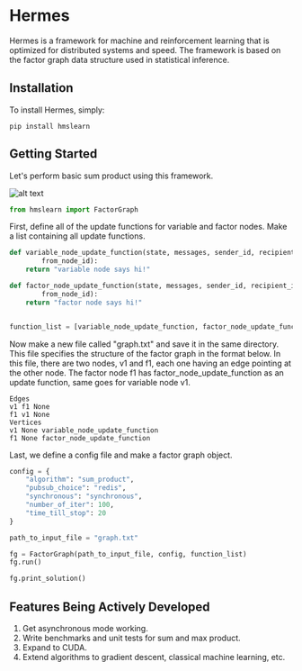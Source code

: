 # Hermes

Hermes is a framework for machine and reinforcement learning that is optimized for distributed systems and speed. The framework is based on the factor graph data structure used in statistical inference.

## Installation

To install Hermes, simply:
```
pip install hmslearn
```

## Getting Started

Let's perform basic sum product using this framework. 

![alt text](https://github.com/vramesh/factor-graph-compute/hmm_sum_product.png "HMM Sum Product Algorithm")



```python
from hmslearn import FactorGraph
```

First, define all of the update functions for variable and factor nodes. Make a list containing all update functions.

```python
def variable_node_update_function(state, messages, sender_id, recipient_id,
        from_node_id):
    return "variable node says hi!"

def factor_node_update_function(state, messages, sender_id, recipient_id,
        from_node_id):
    return "factor node says hi!"


function_list = [variable_node_update_function, factor_node_update_function]
```

Now make a new file called "graph.txt" and save it in the same directory. This file specifies the structure of the factor graph in the format below. In this file, there are two nodes, v1 and f1, each one having an edge pointing at the other node. The factor node f1 has factor_node_update_function as an update function, same goes for variable node v1. 

```
Edges
v1 f1 None
f1 v1 None
Vertices
v1 None variable_node_update_function
f1 None factor_node_update_function
```
Last, we define a config file and make a factor graph object. 

```python
config = {
    "algorithm": "sum_product",
    "pubsub_choice": "redis",
    "synchronous": "synchronous",
    "number_of_iter": 100,
    "time_till_stop": 20
}

path_to_input_file = "graph.txt"

fg = FactorGraph(path_to_input_file, config, function_list)
fg.run()

fg.print_solution()
```




## Features Being Actively Developed
1. Get asynchronous mode working.
2. Write benchmarks and unit tests for sum and max product.
3. Expand to CUDA.
4. Extend algorithms to gradient descent, classical machine learning, etc.
